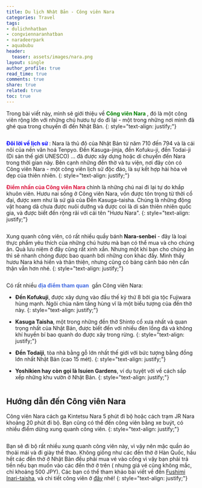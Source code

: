 ```yaml
---
title: Du lịch Nhật Bản - Công viên Nara
categories: Travel
tags:
- dulichnhatban
- congviennaranhatban
- naradeerpark
- aquabubu
header:
  teaser: assets/images/nara.png
layout: single
author_profile: true
read_time: true
comments: true
share: true
related: true
toc: true
---
```


Trong bài viết này, mình sẽ giới thiệu về **<span style="color:green"> Công viên Nara </span>**, đó là một công viên rộng lớn với những chú hươu tự do đi lại - một trong những nơi mình đã ghé qua trong chuyến đi đến Nhật Bản.
{: style="text-align: justify;"}

<figure style="width: 600px" class="align-center">
  <img src="{{ site.url }}{{ site.baseurl }}/assets/images/nara-1.png" alt="">
  <figcaption></figcaption>
</figure>

**<span style="color:blue"> Đôi lời về lịch sử </span>**: Nara là thủ đô của Nhật Bản từ năm 710 đến 794 và là cái nôi của nền văn hoá Tenpyo. Đền Kasuga-jinja, đền Kofuku-ji, đền Todai-ji (Di sản thế giới UNESCO) ... đã được xây dựng hoặc di chuyển đến Nara trong thời gian này. Bên cạnh những đền thờ và tu viện, nơi đây còn có Công viên Nara - một công viên lịch sử độc đáo, là sự kết hợp hài hòa vẻ đẹp của thiên nhiên.
{: style="text-align: justify;"}

**<span style="color:crimson"> Điểm  nhấn của Công viên Nara </span>** chính là những chú nai đi lại tự do khắp khuôn viên. Hươu nai sống ở Công viên Nara, vốn được tôn trọng từ thời cổ đại, được xem như là sứ giả của Đền Kasuga-taisha. Chúng là những động vật hoang dã chưa được nuôi dưỡng và được coi là di sản thiên nhiên quốc gia, và được biết đến rộng rãi với cái tên "Hươu Nara".
{: style="text-align: justify;"}

<figure style="width: 600px" class="align-center">
  <img src="{{ site.url }}{{ site.baseurl }}/assets/images/nara-2.png" alt="">
  <figcaption></figcaption>
</figure>

Xung quanh công viên, có rất nhiều quầy bánh **Nara-senbei** - đây là loại thực phẩm yêu thích của những chú hươu mà bạn có thể mua và cho chúng ăn. Quà lưu niệm ở đây cũng rất xinh xắn. Nhưng một khi bạn cho chúng ăn thì sẽ nhanh chóng được bao quanh bởi những con khác đấy. Mình thấy hươu Nara khá hiền và thân thiện, nhưng cũng có bảng cảnh báo nên cẩn thận vẫn hơn nhé.
{: style="text-align: justify;"}

<figure style="width: 600px" class="align-center">
  <img src="{{ site.url }}{{ site.baseurl }}/assets/images/nara-3.png" alt="">
  <figcaption></figcaption>
</figure>

Có rất nhiều <span style="color:royalblue">**địa điểm tham quan** </span> gần Công viên Nara:

  * **Đền Kofukuji**, được xây dựng vào đầu thế kỷ thứ 8 bởi gia tộc Fujiwara hùng mạnh. Ngôi chùa năm tầng hùng vĩ là một biểu tượng của đền thờ này.
{: style="text-align: justify;"}

  * **Kasuga Taisha**, một trong những đền thờ Shinto cổ xưa nhất và quan trọng nhất của Nhật Bản, được biết đến với nhiều đèn lồng đá và không khí huyền bí bao quanh do được xây trong rừng.
{: style="text-align: justify;"}

  * **Đền Todaiji**, tòa nhà bằng gỗ lớn nhất thế giới với bức tượng bằng đồng lớn nhất Nhật Bản (cao 15 mét).
{: style="text-align: justify;"}

  * **Yoshikien hay còn gọi là Isuien Gardens**, ví dụ tuyệt vời về cách sắp xếp những khu vườn ở Nhật Bản.
 {: style="text-align: justify;"}
 
 <figure style="width: 600px" class="align-center">
  <img src="{{ site.url }}{{ site.baseurl }}/assets/images/nara-4.png" alt="">
  <figcaption></figcaption>
</figure>
 
## Hướng dẫn đến Công viên Nara

Công viên Nara cách ga Kintetsu Nara 5 phút đi bộ hoặc cách trạm JR Nara khoảng 20 phút đi bộ. Bạn cũng có thể đến công viên bằng xe buýt, có nhiều điểm dừng xung quanh công viên.
 {: style="text-align: justify;"}
 
 <figure style="width: 600px" class="align-center">
  <img src="{{ site.url }}{{ site.baseurl }}/assets/images/nara-5.png" alt="">
  <figcaption></figcaption>
</figure>

Bạn sẽ đi bộ rất nhiều xung quanh công viên này, vì vậy nên mặc quần áo thoải mái và đi giày thể thao. Không giống như các đền thờ ở Hàn Quốc, hầu hết các đền thờ ở Nhật Bản đều phải mua vé vào cổng  vì vậy bạn phải trả tiền nếu bạn muốn vào các đền thờ ở trên ( nhưng giá vé cũng không mắc, chỉ khoảng 500 JPY). Các bạn có thể tham khảo bài viết về đền <a href="http://aquabubu.com/blog/travel/Du-lich-Nhat-Ban-Den-tho-Fushimi-Inari-taisha-o-Kyoto/" target="_blank">Fushimi Inari-taisha</a>, và chi tiết công viên ở <a href="https://www.youtube.com/watch?v=4ofKe0mqjDI" target="_blank">đây</a> nhé!
 {: style="text-align: justify;"}